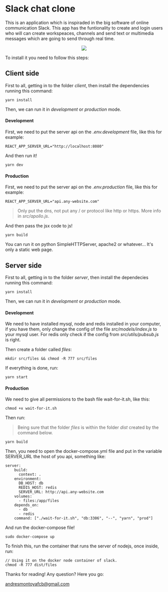 # Slack chat clone

This is an application which is inspiraded in the big software of online communication Slack. This app has the funtionality to create and login users who will can create workspeaces, channels and send text or multimedia messages which are going to send through real time.

<p align="center">
  <img src="https://im2.ezgif.com/tmp/ezgif-2-5bcb30eb82ec.gif">
</p>

To install it you need to follow this steps:

## Client side

First to all, getting in to the folder *client*, then install the dependencies running this command:

```
yarn install
```

Then, we can run it in *development* or *production* mode.

#### Development

First, we need to put the server api on the *.env.development* file, like this for example:

```
REACT_APP_SERVER_URL="http://localhost:8080"
```

And then run it!

```
yarn dev
```

#### Production

First, we need to put the server api on the *.env.production* file, like this for example:

```
REACT_APP_SERVER_URL="api.any-website.com"
```

> Only put the dns, not put any / or protocol like http or https. More info in *src/apollo.js*.

And then pass the jsx code to js!

```
yarn build
```

You can run it on python SimpleHTTPServer, apache2 or whatever... It's only a static web page.

## Server side

First to all, getting in to the folder *server*, then install the dependecies running this command:

```
yarn install
```

Then, we can run it in *development* or *production* mode.

#### Development

We need to have installed mysql, node and redis installed in your computer, if you have them, only change the config of the file *src/models/index.js* to your mysql user. For redis only check if the config from *src/utils/pubsub.js* is right.

Then create a folder called *files*:

```
mkdir src/files && chmod -R 777 src/files
```

If everything is done, run:

```
yarn start
```

#### Production

We need to give all permissions to the bash file wait-for-it.sh, like this:

```
chmod +x wait-for-it.sh
```
Then run:

> Being sure that the folder *files* is within the folder *dist* created by the command below.

```
yarn build
```

Then, you need to open the docker-compose.yml file and put in the variable SERVER_URL the host of you api, something like:

```
server:
    build:
      context: .
    environment:
      DB_HOST: db
      REDIS_HOST: redis
      SERVER_URL: http://api.any-website.com
    volumes:
      - files:/app/files
    depends_on:
      - db
      - redis
    command: ["./wait-for-it.sh", "db:3306", "--", "yarn", "prod"]
```

And run the docker-compose file!

```
sudo docker-compose up
```

To finish this, run the container that runs the server of nodejs, once inside, run:

```
// Using it on the docker node container of slack.
chmod -R 777 dist/files
```

Thanks for reading! Any question? Here you go:

andresmontoyafcb@gmail.com
